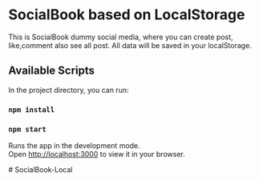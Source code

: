 # SocialBook based on LocalStorage
This is SocialBook dummy social media, where you can create post, like,comment also see all post. All data will be saved in your localStorage.

## Available Scripts

In the project directory, you can run:
### `npm install`
### `npm start`

Runs the app in the development mode.\
Open [http://localhost:3000](http://localhost:3000) to view it in your browser.

#   S o c i a l B o o k - L o c a l  
 